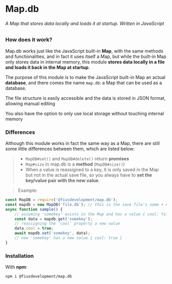 # Map.db

###### A Map that stores data locally and loads it at startup. Written in JavaScript

### How does it work?
Map.db works just like the JavaScript built-in **Map**, with the same methods and functionalities, and in fact it uses itself a Map, but while the built-in Map only stores data in internal memory, this module **stores data locally in a file and loads it back in the Map at startup**.

The purpose of this module is to make the JavaScript built-in Map an actual **database**, and there comes the name `map.db`: a Map that can be used as a database.

The file structure is easily accessible and the data is stored in JSON format, allowing manual editing

You also have the option to only use local storage without touching internal memory

### Differences
Although this module works in fact the same way as a Map, there are still some little differences between them, which are listed below:
> - `MapDB#set()` and `MapDB#delete()` return **promises**
> - `Map#size` in map.db is a **method** (`MapDB#size()`)
> - When a value is reassigned to a key, it is only saved in the Map but not in the actual save file, so you always have to **set the key/value pair with the new value**.

> Example:
```js
const MapDB = require('@fiusdevelopment/map.db');
const mapdb = new MapDB('file.db'); // this is the save file's name + extension
async function sample() {
    // assuming 'somekey' exists in the Map and has a value { cool: false }
    const data = mapdb.get('somekey');
    // reassigning the 'cool' property a new value
    data.cool = true;
    await mapdb.set('somekey', data);
    // now 'somekey' has a new value { cool: true }
}
```

### Installation
With **npm**:

`npm i @fiusdevelopment/map.db`
